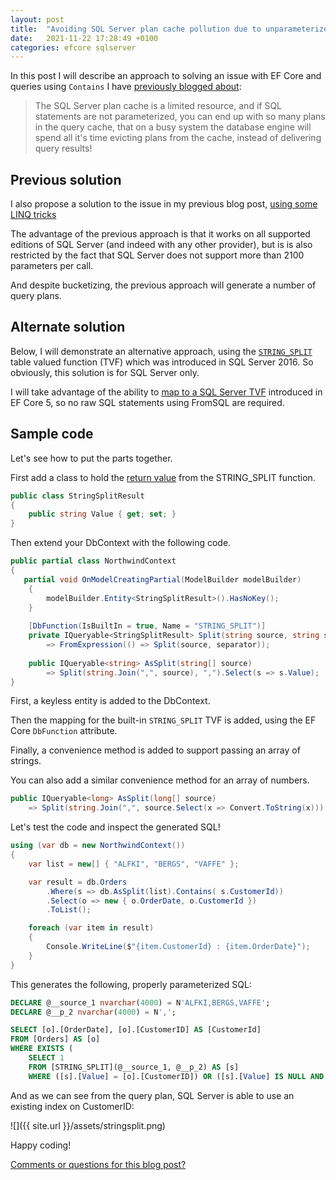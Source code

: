 ```yaml
---
layout: post
title:  "Avoiding SQL Server plan cache pollution due to unparameterized Contains queries generated by EF Core"
date:   2021-11-22 17:28:49 +0100
categories: efcore sqlserver
---
```


In this post I will describe an approach to solving an issue with EF Core and queries using `Contains` I have [previously blogged about](https://erikej.github.io/efcore/sqlserver/2020/03/30/ef-core-cache-pollution.html): 

> The SQL Server plan cache is a limited resource, and if SQL statements are not parameterized, you can end up with so many plans in the query cache, that on a busy system the database engine will spend all it's time evicting plans from the cache, instead of delivering query results! 

## Previous solution

I also propose a solution to the issue in my previous blog post, [using some LINQ tricks](https://gist.github.com/ErikEJ/6ab62e8b9c226ecacf02a5e5713ff7bd)

The advantage of the previous approach is that it works on all supported editions of SQL Server (and indeed with any other provider), but is is also restricted by the fact that SQL Server does not support more than 2100 parameters per call.

And despite bucketizing, the previous approach will generate a number of query plans.

## Alternate solution

Below, I will demonstrate an alternative approach, using the [`STRING_SPLIT`](https://docs.microsoft.com/sql/t-sql/functions/string-split-transact-sql?WT.mc_id=DT-MVP-4025156) table valued function (TVF) which was introduced in SQL Server 2016. So obviously, this solution is for SQL Server only.

I will take advantage of the ability to [map to a SQL Server TVF](https://docs.microsoft.com/ef/core/querying/user-defined-function-mapping#mapping-a-queryable-function-to-a-table-valued-function??WT.mc_id=DT-MVP-4025156) introduced in EF Core 5, so no raw SQL statements using FromSQL are required.

## Sample code

Let's see how to put the parts together.

First add a class to hold the [return value](https://docs.microsoft.com//sql/t-sql/functions/string-split-transact-sql?view=sql-server-ver15#return-types) from the STRING_SPLIT function.

```csharp
public class StringSplitResult
{
    public string Value { get; set; }
}
```

Then extend your DbContext with the following code.

```csharp
public partial class NorthwindContext
{
   partial void OnModelCreatingPartial(ModelBuilder modelBuilder)
    {
        modelBuilder.Entity<StringSplitResult>().HasNoKey();
    }
    
    [DbFunction(IsBuiltIn = true, Name = "STRING_SPLIT")]
    private IQueryable<StringSplitResult> Split(string source, string separator)
        => FromExpression(() => Split(source, separator));
        
    public IQueryable<string> AsSplit(string[] source)
        => Split(string.Join(",", source), ",").Select(s => s.Value);
}
```

First, a keyless entity is added to the DbContext.

Then the mapping for the built-in `STRING_SPLIT` TVF is added, using the EF Core `DbFunction` attribute.

Finally, a convenience method is added to support passing an array of strings.

You can also add a similar convenience method for an array of numbers.

```csharp
public IQueryable<long> AsSplit(long[] source)
    => Split(string.Join(",", source.Select(x => Convert.ToString(x))), ",").Select(s => Convert.ToInt64(s.Value));
```

Let's test the code and inspect the generated SQL!

```csharp
using (var db = new NorthwindContext())
{
    var list = new[] { "ALFKI", "BERGS", "VAFFE" };

    var result = db.Orders
        .Where(s => db.AsSplit(list).Contains( s.CustomerId))
        .Select(o => new { o.OrderDate, o.CustomerId })
        .ToList();

    foreach (var item in result)
    {
        Console.WriteLine($"{item.CustomerId} : {item.OrderDate}");
    }
}
```

This generates the following, properly parameterized SQL:

```sql
DECLARE @__source_1 nvarchar(4000) = N'ALFKI,BERGS,VAFFE';
DECLARE @__p_2 nvarchar(4000) = N',';

SELECT [o].[OrderDate], [o].[CustomerID] AS [CustomerId]
FROM [Orders] AS [o]
WHERE EXISTS (
    SELECT 1
    FROM [STRING_SPLIT](@__source_1, @__p_2) AS [s]
    WHERE ([s].[Value] = [o].[CustomerID]) OR ([s].[Value] IS NULL AND [o].[CustomerID] IS NULL))
```

And as we can see from the query plan, SQL Server is able to use an existing index on CustomerID:

![]({{ site.url }}/assets/stringsplit.png)

Happy coding!

[Comments or questions for this blog post?](https://github.com/ErikEJ/erikej.github.io/issues/37)
